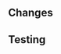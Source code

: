 <!--
Thank you for your contribution to iTwinUI-layouts.
-->

## Changes

<!--
What kind of code changes does this PR include?
Mention anything that could be helpful for reviewers and include screenshots for visual changes.
-->

## Testing

<!--
How did you test your changes?
If your PR has visual changes be sure to approve visual test images (`yarn test:approve`).

If not applicable, you can write "N/A".
-->
